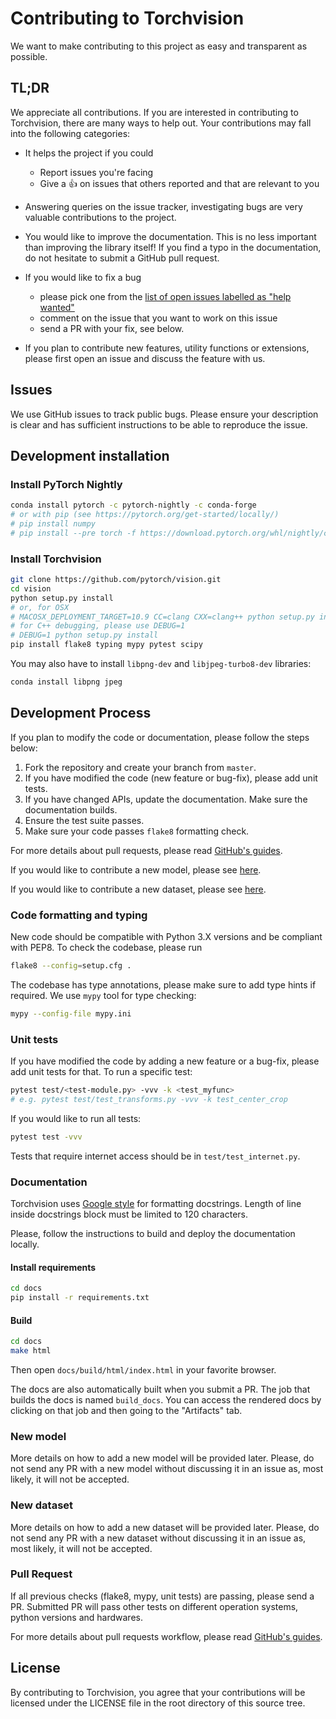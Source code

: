 # Contributing to Torchvision

We want to make contributing to this project as easy and transparent as possible.

## TL;DR

We appreciate all contributions. If you are interested in contributing to Torchvision, there are many ways to help out. 
Your contributions may fall into the following categories:

- It helps the project if you could 
    - Report issues you're facing
    - Give a :+1: on issues that others reported and that are relevant to you 

- Answering queries on the issue tracker, investigating bugs are very valuable contributions to the project.

- You would like to improve the documentation. This is no less important than improving the library itself! 
If you find a typo in the documentation, do not hesitate to submit a GitHub pull request.

- If you would like to fix a bug
    - please pick one from the [list of open issues labelled as "help wanted"](https://github.com/pytorch/vision/issues?q=is%3Aopen+is%3Aissue+label%3A%22help+wanted%22)
    - comment on the issue that you want to work on this issue
    - send a PR with your fix, see below. 

- If you plan to contribute new features, utility functions or extensions, please first open an issue and discuss the feature with us.

## Issues

We use GitHub issues to track public bugs. Please ensure your description is
clear and has sufficient instructions to be able to reproduce the issue.

## Development installation

### Install PyTorch Nightly 

```bash
conda install pytorch -c pytorch-nightly -c conda-forge
# or with pip (see https://pytorch.org/get-started/locally/)
# pip install numpy
# pip install --pre torch -f https://download.pytorch.org/whl/nightly/cu102/torch_nightly.html
```

### Install Torchvision

```bash
git clone https://github.com/pytorch/vision.git
cd vision
python setup.py install
# or, for OSX
# MACOSX_DEPLOYMENT_TARGET=10.9 CC=clang CXX=clang++ python setup.py install
# for C++ debugging, please use DEBUG=1
# DEBUG=1 python setup.py install
pip install flake8 typing mypy pytest scipy
```
You may also have to install `libpng-dev` and `libjpeg-turbo8-dev` libraries:
```bash
conda install libpng jpeg
```

## Development Process

If you plan to modify the code or documentation, please follow the steps below:

1. Fork the repository and create your branch from `master`.
2. If you have modified the code (new feature or bug-fix), please add unit tests.
3. If you have changed APIs, update the documentation. Make sure the documentation builds.
4. Ensure the test suite passes.
5. Make sure your code passes `flake8` formatting check.

For more details about pull requests, 
please read [GitHub's guides](https://docs.github.com/en/github/collaborating-with-issues-and-pull-requests/creating-a-pull-request). 

If you would like to contribute a new model, please see [here](#New-model).

If you would like to contribute a new dataset, please see [here](#New-dataset). 

### Code formatting and typing

New code should be compatible with Python 3.X versions and be compliant with PEP8. To check the codebase, please run
```bash
flake8 --config=setup.cfg .
```

The codebase has type annotations, please make sure to add type hints if required. We use `mypy` tool for type checking:
```bash
mypy --config-file mypy.ini
```

### Unit tests

If you have modified the code by adding a new feature or a bug-fix, please add unit tests for that. To run a specific 
test: 
```bash
pytest test/<test-module.py> -vvv -k <test_myfunc>
# e.g. pytest test/test_transforms.py -vvv -k test_center_crop
```

If you would like to run all tests:
```bash
pytest test -vvv
``` 

Tests that require internet access should be in
`test/test_internet.py`.

### Documentation

Torchvision uses [Google style](http://sphinxcontrib-napoleon.readthedocs.io/en/latest/example_google.html)
for formatting docstrings. Length of line inside docstrings block must be limited to 120 characters.

Please, follow the instructions to build and deploy the documentation locally.

#### Install requirements

```bash
cd docs
pip install -r requirements.txt
```

#### Build

```bash
cd docs
make html
```

Then open `docs/build/html/index.html` in your favorite browser.

The docs are also automatically built when you submit a PR. The job that
builds the docs is named `build_docs`. You can access the rendered docs by
clicking on that job and then going to the "Artifacts" tab.

### New model

More details on how to add a new model will be provided later. Please, do not send any PR with a new model without discussing 
it in an issue as, most likely, it will not be accepted.
 
### New dataset

More details on how to add a new dataset will be provided later. Please, do not send any PR with a new dataset without discussing 
it in an issue as, most likely, it will not be accepted.

### Pull Request

If all previous checks (flake8, mypy, unit tests) are passing, please send a PR. Submitted PR will pass other tests on 
different operation systems, python versions and hardwares.

For more details about pull requests workflow, 
please read [GitHub's guides](https://docs.github.com/en/github/collaborating-with-issues-and-pull-requests/creating-a-pull-request).

## License

By contributing to Torchvision, you agree that your contributions will be licensed
under the LICENSE file in the root directory of this source tree.

